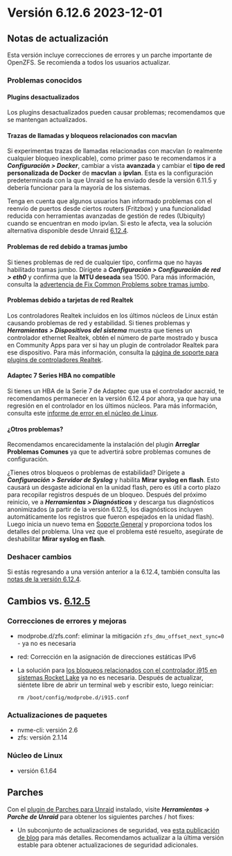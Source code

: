 # Versión 6.12.6 2023-12-01

## Notas de actualización

Esta versión incluye correcciones de errores y un parche importante de OpenZFS. Se recomienda a todos los usuarios actualizar.

### Problemas conocidos

#### Plugins desactualizados

Los plugins desactualizados pueden causar problemas; recomendamos que se mantengan actualizados.

#### Trazas de llamadas y bloqueos relacionados con macvlan

Si experimentas trazas de llamadas relacionadas con macvlan (o realmente cualquier bloqueo inexplicable), como primer paso te recomendamos ir a _**Configuración > Docker**_, cambiar a vista **avanzada** y cambiar el **tipo de red personalizada de Docker** de **macvlan** a **ipvlan**. Esta es la configuración predeterminada con la que Unraid se ha enviado desde la versión 6.11.5 y debería funcionar para la mayoría de los sistemas.

Tenga en cuenta que algunos usuarios han informado problemas con el reenvío de puertos desde ciertos routers (Fritzbox) y una funcionalidad reducida con herramientas avanzadas de gestión de redes (Ubiquity) cuando se encuentran en modo ipvlan. Si esto le afecta, vea la solución alternativa disponible desde Unraid [6.12.4](6.12.4.md#fix-for-macvlan-call-traces).

#### Problemas de red debido a tramas jumbo

Si tienes problemas de red de cualquier tipo, confirma que no hayas habilitado tramas jumbo. Dirígete a _**Configuración > Configuración de red > eth0**_ y confirma que la **MTU deseada** sea 1500. Para más información, consulta la [advertencia de Fix Common Problems sobre tramas jumbo](https://forums.unraid.net/topic/120220-fix-common-problems-more-information/page/2/#comment-1167702).

#### Problemas debido a tarjetas de red Realtek

Los controladores Realtek incluidos en los últimos núcleos de Linux están causando problemas de red y estabilidad. Si tienes problemas y _**Herramientas > Dispositivos del sistema**_ muestra que tienes un controlador ethernet Realtek, obtén el número de parte mostrado y busca en Community Apps para ver si hay un plugin de controlador Realtek para ese dispositivo. Para más información, consulta la [página de soporte para plugins de controladores Realtek](https://forums.unraid.net/topic/141349-plugin-realtek-r8125-r8168-and-r81526-drivers/).

#### Adaptec 7 Series HBA no compatible

Si tienes un HBA de la Serie 7 de Adaptec que usa el controlador aacraid, te recomendamos permanecer en la versión 6.12.4 por ahora, ya que hay una regresión en el controlador en los últimos núcleos. Para más información, consulta este [informe de error en el núcleo de Linux](https://bugzilla.kernel.org/show_bug.cgi?id=217599).

#### ¿Otros problemas?

Recomendamos encarecidamente la instalación del plugin **Arreglar Problemas Comunes** ya que te advertirá sobre problemas comunes de configuración.

¿Tienes otros bloqueos o problemas de estabilidad? Dirígete a _**Configuración > Servidor de Syslog**_ y habilita **Mirar syslog en flash**. Esto causará un desgaste adicional en la unidad flash, pero es útil a corto plazo para recopilar registros después de un bloqueo. Después del próximo reinicio, ve a _**Herramientas > Diagnósticos**_ y descarga tus diagnósticos anonimizados (a partir de la versión 6.12.5, los diagnósticos incluyen automáticamente los registros que fueron espejados en la unidad flash). Luego inicia un nuevo tema en [Soporte General](https://forums.unraid.net/forum/55-general-support/) y proporciona todos los detalles del problema. Una vez que el problema esté resuelto, asegúrate de deshabilitar **Mirar syslog en flash**.

### Deshacer cambios

Si estás regresando a una versión anterior a la 6.12.4, también consulta las [notas de la versión 6.12.4](6.12.4.md#rolling-back).

## Cambios vs. [6.12.5](6.12.5.md)

### Correcciones de errores y mejoras

- modprobe.d/zfs.conf: eliminar la mitigación `zfs_dmu_offset_next_sync=0` - ya no es necesaria
- red: Corrección en la asignación de direcciones estáticas IPv6
- La solución para [los bloqueos relacionados con el controlador i915 en sistemas Rocket Lake](6.12.0.md#crashes-related-to-i915-driver) ya no es necesaria.
  Después de actualizar, siéntete libre de abrir un terminal web y escribir esto, luego reiniciar:

  `rm /boot/config/modprobe.d/i915.conf`

### Actualizaciones de paquetes

- nvme-cli: versión 2.6
- zfs: versión 2.1.14

### Núcleo de Linux

- versión 6.1.64

## Parches

Con el [plugin de Parches para Unraid](https://forums.unraid.net/topic/185560-unraid-patch-plugin/) instalado, visite _**Herramientas → Parche de Unraid**_ para obtener los siguientes parches / hot fixes:

- Un subconjunto de actualizaciones de seguridad, vea [esta publicación de blog](https://unraid.net/blog/cvd) para más detalles. Recomendamos actualizar a la última versión estable para obtener actualizaciones de seguridad adicionales.
